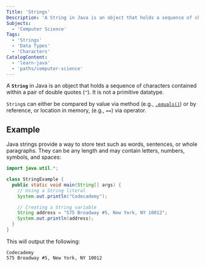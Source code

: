 ```yaml
---
Title: 'Strings'
Description: 'A String in Java is an object that holds a sequence of characters contained within a pair of double quotes (").'
Subjects:
  - 'Computer Science'
Tags:
  - 'Strings'
  - 'Data Types'
  - 'Characters'
CatalogContent:
  - 'learn-java'
  - 'paths/computer-science'
---
```


A **`String`** in Java is an object that holds a sequence of characters contained within a pair of double quotes (`"`). It is not a primitive datatype.

`String`s can either be compared by value via method (e.g., [`.equals()`](https://www.codecademy.com/resources/docs/java/strings/equals)) or by reference, or location in memory, (e.g., `==`) via operator.

## Example

Java strings provide a way to store text such as words, sentences, or whole paragraphs. They can be any length and may contain letters, numbers, symbols, and spaces:

```java
import java.util.*;

class StringExample {
  public static void main(String[] args) {
    // Using a String literal
    System.out.println("Codecademy");

    // Creating a String variable
    String address = "575 Broadway #5, New York, NY 10012";
    System.out.println(address);
  }
}
```

This will output the following:

```shell
Codecademy
575 Broadway #5, New York, NY 10012
```
